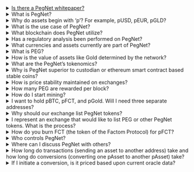 <div class="faq">
   <details>
      <summary id="is-there-a-whitepaper" aria-hidden="true"><a href="#is-there-a-whitepaper">
            Is there a PegNet whitepaper?
      </a></summary>
      <p><a href="https://pegnet.org/docs/whitepaper.html">Yes</a>.</p>
   </details>
   <details>
      <summary id="what-is-pegnet" aria-hidden="true">What is PegNet?</summary>
      <p>PegNet is a decentralized, non-custodial network of tokens pegged (stabilized) to different currencies and assets that allows for trading and conversion of value without the need for counterparties. It is a fully auditable, open-source stable coin network using the competition of PoW and external oracles to converge on the prices of currencies and assets.</p>
   </details>
   <details>
      <summary id="why-do-assets-begin-with-p" aria-hidden="true">Why do assets begin with ‘p’? For example, pUSD, pEUR, pGLD?</summary>
      <p>The PegNet is launching with 32 assets including 16 major currencies, 4 metals, and 12 cryptocurrencies. Each of these assets stands alone as a cryptocurrency token in the market and are designated with a leading ‘p’. For example: pUSD is pegged to the US Dollar</p>
   </details>
   <details>
      <summary id="what-is-the-use-case" aria-hidden="true">What is the use case of PegNet?</summary>
      <p>The use cases for pegged assets include payments, payment services, and store of value.</p>
      <p>Payments in the broader market require a cryptocurrency denominated in real-world currencies like the US dollar, the Euro, Yen, Yuan, etc. The PegNet supports pegged tokens that represent currencies, metals, and other cryptocurrencies (each pegged asset acts as an independent cryptocurrency, but are members of the PegNet assets).</p>
      <p>Payment services include the conversion of the PegNet asset used in payment to the PegNet asset required by the merchant. This allows the customer to pay in pEUR, pGLD, or pBTC, and the merchant can convert the payment to pUSD without a currency exchanger or any other 3rd party.</p>
      <p>Traditionally, managing value is difficult and requires attention to the market. The PegNet allows value to be managed against a range of 32 or more assets without involving 2nd or 3rd parties.</p>
      <p>The nature of PegNet and its lack of counterparty opens up new implementations for the cryptocurrency industry such as simplified smart contract settlement and novel DEX liquidity mechanisms.</p>
   </details>
   <details>
      <summary id="what-blockchain" aria-hidden="true">What blockchain does PegNet utilize?</summary>
      <p>PegNet is built on top of the <a href="https://www.factomprotocol.org/">Factom Protocol</a>.</p>
   </details>
   <details>
      <summary id="regulatory-analysis" aria-hidden="true">Has a regulatory analysis been performed on PegNet?</summary>
      <p><a href="https://docs.google.com/document/d/1es1_VNGOHhwC_aqoSq_G3bf9LvovRvhGc9XaC8rEu6c/edit?usp=sharing" rel="nofollow">Yes</a>.</p>
   </details>
   <details>
      <summary id="what-assets" aria-hidden="true">What currencies and assets currently are part of PegNet?</summary>
      <p>The current PegNet assets include:</p>
      <table>
         <thead>
            <tr>
               <th>Currencies</th>
               <th>Precious Metals</th>
               <th>Cryptocurrencies</th>
            </tr>
         </thead>
         <tbody>
            <tr>
               <td>US Dollar</td>
               <td>Gold</td>
               <td>PEG (The PegNet Token)</td>
            </tr>
            <tr>
               <td>Euro</td>
               <td>Silver</td>
               <td>Bitcoin</td>
            </tr>
            <tr>
               <td>Japanese Yen</td>
               <td></td>
               <td>Ethereum</td>
            </tr>
            <tr>
               <td>British Pound</td>
               <td></td>
               <td>Dash</td>
            </tr>
            <tr>
               <td>Canadian Dollar</td>
               <td></td>
               <td>Bitcoin Cash</td>
            </tr>
            <tr>
               <td>Swiss Franc</td>
               <td></td>
               <td>Binance Coin</td>
            </tr>
            <tr>
               <td>Indian Rupee</td>
               <td></td>
               <td>Stellar</td>
            </tr>
            <tr>
               <td>Singapore Dollar</td>
               <td></td>
               <td>Cardano</td>
            </tr>
            <tr>
               <td>Chinese Yuan</td>
               <td></td>
               <td>Monero</td>
            </tr>
            <tr>
               <td>Hong Kong Dollar</td>
               <td></td>
               <td>Zcash</td>
            </tr>
            <tr>
               <td>Tiawanese Dollar</td>
               <td></td>
               <td>Decred</td>
            </tr>
            <tr>
               <td>Korean Won</td>
               <td></td>
               <td>Litecoin</td>
            </tr>
            <tr>
               <td>Mexican Peso</td>
               <td></td>
               <td>Ravencoin</td>
            </tr>
            <tr>
               <td>Brazillian Peso</td>
               <td></td>
               <td>Factom</td>
            </tr>
            <tr>
               <td>Phillipine Peso</td>
               <td></td>
               <td></td>
            </tr>
            <tr>
               <td></td>
               <td></td>
               <td></td>
            </tr>
         </tbody>
      </table>
   </details>
   <details>
      <summary id="what-is-peg" aria-hidden="true">What is PEG?</summary>
      <p>Peg Network Token (PEG) is the PegNet token that summarizes the value of the set of pegged tokens in the market. The market value of all the pegged assets, divided by the number of existing PEG is used to set the value of PEG prior to exchanges establishing a market price. PEG can be converted into any pegged asset and any pegged asset can be converted into PEG. For example, if the value of one PEG is $2.00 you could convert it into two pUSD.</p>
      <p>Conversion involves burning the asset you are contributing and issuing the asset that you want. This is done in the context of the prices in USD for the assets involved, as determined by the market price.</p>
   </details>
   <details>
      <summary id="how-is-the-value-of-assets-determined" aria-hidden="true">How is the value of assets like Gold determined by the network?</summary>
      <p>External oracles are used. In fact, that data is what the miners “mine”. Anyone that wants to mine prices for the PegNet can use their computers to mine price data. This price data collected into an Oracle Price Record (OPR). The OPRs are sorted by Proof of Work (PoW) and the highest 50 are then evaluated for agreement. The record that most agrees with the rest of the 50 records provides the prices for the current block. The top 10 OPRs in most agreement all receive rewards.</p>
   </details>
   <details>
      <summary id="what-are-the-tokenomics" aria-hidden="true">What are the PegNet’s tokenomics?</summary>
      <p>Outside of exchange listings, the two onramps into the PegNet are mining PEG and burning FCT (the token of the Factom Protocol) for pFCT. PEG (Peg Network Token) is the PegNet token that summarizes the value of the set of pegged tokens in the market. The market value of all the pegged assets divided by the number of existing PEG is used to set the value of PEG until exchanges set its value. PEG can be burned into any pegged asset. For example, if the value of one PEG is $2.00 you could burn it into two pUSD (the pegged token for US Dollars). Burning that PEG would reduce the supply of PEG and increase the total value of pegged assets thus increasing the value of remaining PEG. If you burn 100 FCT it creates 100 pFCT. You may then convert the 100 pFCT to pUSD or pBTC or any other asset at the oracle defined market price. When you convert to a new token, the old token is burned (destroyed). Any pegged token may also be burned into PEG.</p>
   </details>
   <details>
      <summary id="why-is-this-better-than-custodian-or-smart-contracts" aria-hidden="true">Why is PegNet superior to custodian or ethereum smart contract based stable coins?</summary>
      <p>Reserve based assets do not support the conversion between assets. The user is restricted to the liquidity of the reserve assets held on an exchange. The same is true for Ethereum smart contract based stable coins. Further, reserve based coins are not decentralized, and their viability is defined by the banks and institutions that hold their reserves.</p>
      <p>Smart contract based stable coins are decentralized to a great degree but involve leverage contracts that achieve stability through liquidation when the market pressure is forcing asset prices down. Further, smart contract coins are very complicated and it is hard to understand their implementation.</p>
      <p>The PegNet only provides conversions between pegged assets. This is something neither reserve tokens or smart contract tokens can do, provides for payments and payment services, is decentralized, and works in bull and bear markets.</p>
   </details>
   <details>
      <summary id="how-is-stability-maintained" aria-hidden="true">How is price stability maintained on exchanges?</summary>
      <p>Via arbitrage. For example, on an exchange, if pUSD dropped to $0.95, then it could be purchased at the discount (thus raising the price) while simultaneously burning pUSD at the $1.00 set by the external oracle within PegNet. With arbitrage, the profits can be left in any asset on the exchanges, such as USD, BTC, or any other asset.</p>
   </details>
   <details>
      <summary id="what-are-the-mining-rewards" aria-hidden="true">How many PEG are rewarded per block?</summary>
      <p>200 PEG to the top 25 miners. Block times are 10 minutes (the block time of the Factom Protocol which PegNet is built on top of). The reward per block is not reduced over time.</p>
   </details>
   <details>
      <summary id="how-to-mine" aria-hidden="true">How do I start mining?</summary>
      <p>See the <a href="https://github.com/pegnet/pegnet/wiki/Mining">mining documentation</a>.</p>
   </details>
   <details>
      <summary id="are-addresses-shared" aria-hidden="true">I want to hold pBTC, pFCT, and pGold. Will I need three separate addresses?</summary>
      <p>All PegNet assets are based on Factoid addresses. The same Factoid Address holds the ability to sign Factoid transactions, pBTC, pFCT, and pGold transactions. So the Factoid address can be considered the root address that can none the less hold many other balances.</p>
   </details>
   <details>
      <summary id="why-list-pegnet-tokes" aria-hidden="true">Why should our exchange list PegNet tokens?</summary>
      <p>PegNet is a mined token system, so miners do need a place to sell their tokens. Further, PegNet is fueled by arbitrage, which generates trades and liquidity. Because of the arbitrage, Exchanges will make more in transaction fees than with other, more difficult to arbitrage tokens and coins. Because of the flexibility of conversion in the PegNet, some exchanges will eventually support on-exchange conversions, adding to liquidity, arbitrage. Such flexibility will encourage merchant and user integration with exchanges.</p>
   </details>
   <details>
      <summary id="how-to-list-pegnet-tokens" aria-hidden="true">I represent an exchange that would like to list PEG or other PegNet tokens. What is the process?</summary>
      <p>PegNet is not controlled by anyone and cannot pay a listing fee. If you need technical assistance implementing PegNet tokens on your exchange, please ask for help on our <a href="https://discord.gg/V6T7mCW" rel="nofollow">Discord</a>.</p>
   </details>
   <details>
      <summary id="how-to-burn-fct-to-pfct" aria-hidden="true">How do you burn FCT (the token of the Factom Protocol) for pFCT?</summary>
      <p>You will be able to burn FCT to pFCT by using a special command in the PegNet command-line interpreter (pncli). 100 FCT will be converted into 100 pFCT.</p>
   </details>
   <details>
      <summary id="who-controls-pegnet" aria-hidden="true">Who controls PegNet?</summary>
      <p>Nobody controls PegNet. It is a decentralized system built on top of the Factom Protocol. Anyone can contribute to the Core code and run a miner.</p>
   </details>
   <details>
      <summary id="where-can-i-discuss-pegnet" aria-hidden="true">Where can I discuss PegNet with others?</summary>
      <p><a href="https://discord.gg/V6T7mCW" rel="nofollow">Discord</a> and <a href="https://www.reddit.com/r/PegNet/" rel="nofollow">Reddit</a></p>
   </details>
   <details>
      <summary id="how-long-to-finality" aria-hidden="true">How long do transactions (sending an asset to another address) take and how long do conversions (converting one pAsset to another pAsset) take?</summary>
      <p>Transactions take a maximum of 10 minutes on the network.  Conversions take at least 10 minutes but not more than 20 minutes.</p>
   </details>
   <details>
      <summary id="what-price-are-conversions-based-upon" aria-hidden="true">If I initiate a conversion, is it priced based upon current oracle data?</summary>
      <p>No.  Once you initiate a conversion, the system waits until the next block and uses that price data.  That's why conversions take at least 10 minutes but not more than 20.  This avoids people taking advantage of old pricing data.</p>
   </details>
</div>
